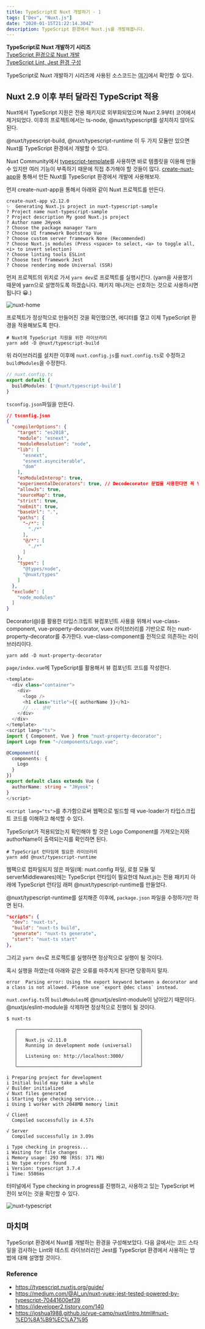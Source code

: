```yaml
---
title: TypeScript로 Nuxt 개발하기 - 1
tags: ["Dev", "Nuxt.js"]
date: "2020-01-15T21:22:14.304Z"
description: TypeScript 환경에서 Nuxt.js를 개발해봅니다. 
---
```


**TypeScript로 Nuxt 개발하기 시리즈**\
[TypeScript 환경으로 Nuxt 개발](https://jhyeok.com/nuxt-with-typescript/)\
[TypeScript Lint, Jest 환경 구성](https://jhyeok.com/nuxt-with-typescript-lint-jest/)

TypeScript로 Nuxt 개발하기 시리즈에 사용된 소스코드는 [여기](https://github.com/JHyeok/nuxt-typescript-sample)에서 확인할 수 있다.

## Nuxt 2.9 이후 부터 달라진 TypeScript 적용

Nuxt에서 TypeScript 지원은 전용 패키지로 외부화되었으며 Nuxt 2.9부터 코어에서 제거되었다. 이후의 프로젝트에서는 ts-node, @nuxt/typescript를 설치하지 않아도 된다.

@nuxt/typescript-build, @nuxt/typescript-runtime 이 두 가지 모듈만 있으면 Nuxt를 TypeScript 환경에서 개발할 수 있다.

Nuxt Community에서 [typescript-template](https://github.com/nuxt-community/typescript-template)를 사용하면 바로 템플릿을 이용해 만들 수 있지만 여러 기능이 부족하기 때문에 직접 추가해야 할 것들이 많다. [create-nuxt-app](https://github.com/nuxt/create-nuxt-app)을 통해서 만든 Nuxt를 TypeScript 환경에서 개발에 사용해보자.

먼저 create-nuxt-app을 통해서 아래와 같이 Nuxt 프로젝트를 만든다.

```
create-nuxt-app v2.12.0
✨  Generating Nuxt.js project in nuxt-typescript-sample
? Project name nuxt-typescript-sample
? Project description My good Nuxt.js project
? Author name JHyeok
? Choose the package manager Yarn
? Choose UI framework Bootstrap Vue
? Choose custom server framework None (Recommended)
? Choose Nuxt.js modules (Press <space> to select, <a> to toggle all, <i> to invert selection)
? Choose linting tools ESLint
? Choose test framework Jest
? Choose rendering mode Universal (SSR)
```

먼저 프로젝트의 위치로 가서 `yarn dev`로 프로젝트를 실행시킨다. (yarn을 사용했기 때문에 yarn으로 설명하도록 하겠습니다. 패키지 매니저는 선호하는 것으로 사용하시면 됩니다 😀.)

![nuxt-home](./nuxt-home.png)

프로젝트가 정상적으로 만들어진 것을 확인했으면, 에디터를 열고 이제 TypeScript 환경을 적용해보도록 한다.

```
# Nuxt에 TypeScript 지원을 위한 라이브러리
yarn add -D @nuxt/typescript-build
```

위 라이브러리를 설치한 이후에 `nuxt.config.js`를 `nuxt.config.ts`로 수정하고 `buildModules`을 수정한다.

```typescript
// nuxt.config.ts
export default {
  buildModules: ['@nuxt/typescript-build']
}
```

`tsconfig.json`파일을 만든다.

```json
// tsconfig.json
{
  "compilerOptions": {
    "target": "es2018",
    "module": "esnext",
    "moduleResolution": "node",
    "lib": [
      "esnext",
      "esnext.asynciterable",
      "dom"
    ],
    "esModuleInterop": true,
    "experimentalDecorators": true, // Decodecorator 문법을 사용한다면 꼭 넣어주세요!
    "allowJs": true,
    "sourceMap": true,
    "strict": true,
    "noEmit": true,
    "baseUrl": ".",
    "paths": {
      "~/*": [
        "./*"
      ],
      "@/*": [
        "./*"
      ]
    },
    "types": [
      "@types/node",
      "@nuxt/types"
    ]
  },
  "exclude": [
    "node_modules"
  ]
}
```

Decorator(@)를 활용한 타입스크립트 뷰컴포넌트 사용을 위해서 vue-class-component, vue-property-decorator, vuex 라이브러리를 기반으로 하는 nuxt-property-decorator를 추가한다.
vue-class-component를 전적으로 의존하는 라이브러리이다.

```
yarn add -D nuxt-property-decorator
```

`page/index.vue`에 TypeScript를 활용해서 뷰 컴포넌트 코드를 작성한다.

```typescript
<template>
  <div class="container">
    <div>
      <logo />
      <h1 class="title">{{ authorName }}</h1>
      // ... 생략
    </div>
  </div>
</template>
<script lang="ts">
import { Component, Vue } from "nuxt-property-decorator";
import Logo from "~/components/Logo.vue";

@Component({
  components: {
    Logo
  }
})
export default class extends Vue {
  authorName: string = "JHyeok";
}
</script>
```

`<script lang="ts">`를 추가함으로써 웹팩으로 빌드할 때 vue-loader가 타입스크립트 코드를 이해하고 해석할 수 있다.

TypeScript가 적용되었는지 확인해야 할 것은 Logo Component를 가져오는지와 authorName이 출력되는지를 확인하면 된다.

```
# TypeScript 런타임에 필요한 라이브러리
yarn add @nuxt/typescript-runtime
```

웹팩으로 컴파일되지 않은 파일(예: nuxt.config 파일, 로컬 모듈 및 serverMiddlewares)에는 TypeScript 런타임이 필요한데 Nuxt.js는 전용 패키지 아래에 TypeScript 런타임 래퍼 @nuxt/typescript-runtime를 만들었다.

@nuxt/typescript-runtime를 설치해준 이후에, `package.json` 파일을 수정하기만 하면 된다.

```json
"scripts": {
  "dev": "nuxt-ts",
  "build": "nuxt-ts build",
  "generate": "nuxt-ts generate",
  "start": "nuxt-ts start"
},
```

그리고 `yarn dev`로 프로젝트를 실행하면 정상적으로 실행이 될 것이다.

혹시 실행을 하였는데 아래와 같은 오류를 마주치게 된다면 당황하지 말자.

```
error  Parsing error: Using the export keyword between a decorator and a class is not allowed. Please use `export @dec class` instead.
```

`nuxt.config.ts`의 `buildModules`에 @nuxtjs/eslint-module이 남아있기 때문이다. @nuxtjs/eslint-module을 삭제하면 정상적으로 진행이 될 것이다.

```
$ nuxt-ts

   ╭─────────────────────────────────────────────╮
   │                                             │
   │   Nuxt.js v2.11.0                           │
   │   Running in development mode (universal)   │
   │                                             │
   │   Listening on: http://localhost:3000/      │
   │                                             │
   ╰─────────────────────────────────────────────╯

i Preparing project for development 
i Initial build may take a while
√ Builder initialized
√ Nuxt files generated
i Starting type checking service...
i Using 1 worker with 2048MB memory limit

√ Client
  Compiled successfully in 4.57s

√ Server
  Compiled successfully in 3.09s

i Type checking in progress...
i Waiting for file changes
i Memory usage: 293 MB (RSS: 371 MB)
i No type errors found
i Version: typescript 3.7.4
i Time: 5586ms
```

터미널에서 Type checking in progress를 진행하고, 사용하고 있는 TypeScript 버전이 보이는 것을 확인할 수 있다.

![nuxt-typescript](./nuxt-typescript.png)

## 마치며

TypeScript 환경에서 Nuxt를 개발하는 환경을 구성해보았다. 다음 글에서는 코드 스타일을 검사하는 Lint와 테스트 라이브러리인 Jest를 TypeScript 환경에서 사용하는 방법에 대해 설명할 것이다.

### Reference
- https://typescript.nuxtjs.org/guide/
- https://medium.com/@Al_un/nuxt-vuex-jest-tested-powered-by-typescript-70441600ef39
- https://ideveloper2.tistory.com/140
- https://joshua1988.github.io/vue-camp/nuxt/intro.html#nuxt-%ED%8A%B9%EC%A7%95